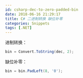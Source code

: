 ```yaml
---
id: csharp-dec-to-zero-padded-bin
date: 2018-06-16 21:29:17
title: C# 二进制转换 缺位补零
categories: Snippets
tags: [.NET]
---
```


进制转换：

```csharp
bin = Convert.ToString(dec, 2);
```

缺位补零：

```csharp
bin = bin.PadLeft(8, '0');
```
